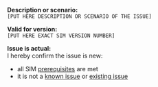 **Description or scenario:**  
```[PUT HERE DESCRIPTION OR SCENARIO OF THE ISSUE]```

**Valid for version:**  
```[PUT HERE EXACT SIM VERSION NUMBER]```

**Issue is actual:**  
I hereby confirm the issue is new:
* all SIM [prerequisites](https://github.com/Sitecore/Sitecore-Instance-Manager/blob/develop/README.md#prerequisites) are met
* it is not a [known issue](https://github.com/Sitecore/Sitecore-Instance-Manager/blob/develop/README.md#known-issues) or [existing issue](https://github.com/Sitecore/Sitecore-Instance-Manager/issues)